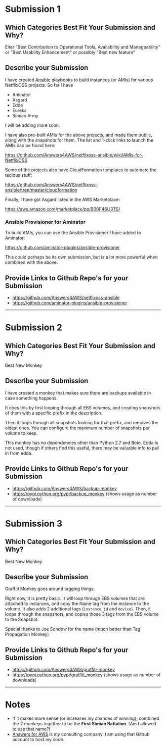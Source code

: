 # Submission 1

## Which Categories Best Fit Your Submission and Why?

Eiter "Best Contribution to Operational Tools, Availability and Manageability" or "Best Usability Enhancement" or possibly "Best new feature"

## Describe your Submission

I have created [Ansible](https://github.com/ansible/ansible/) playbooks to build instances (or AMIs) for various NetflixOSS projects. So far I have
* Aminator
* Asgard
* Edda
* Eureka
* Simian Army

I will be adding more soon.

I have also pre-built AMIs for the above projects, and made them public, along with the snapshots for them. The list and 1-click links to launch the AMIs can be found here:

https://github.com/Answers4AWS/netflixoss-ansible/wiki/AMIs-for-NetflixOSS

Some of the projects also have CloudFormation templates to automate the tedious stuff:

https://github.com/Answers4AWS/netflixoss-ansible/tree/master/cloudformation

Finally, I have got Asgard listed in the AWS Marketplace:

https://aws.amazon.com/marketplace/pp/B00F46U3TS/


### Ansible Provisioner for Aminator

To build AMIs, you can use the Ansible Provisioner I have added to Aminator:

https://github.com/aminator-plugins/ansible-provisioner

This could perhaps be its own submission, but is a lot more powerful when combined with the above.

## Provide Links to Github Repo's for your Submission

 - https://github.com/Answers4AWS/netflixoss-ansible
 - https://github.com/aminator-plugins/ansible-provisioner


* * *

# Submission 2

## Which Categories Best Fit Your Submission and Why?

Best New Monkey

## Describe your Submission

I have created a monkey that makes sure there are backups available in case something happens.

It does this by first looping through all EBS volumes, and creating snapshots of them with a specific prefix in the description.

Then it loops through all snapshots looking for that prefix, and removes the oldest ones. You can configure the maximum number of snapshots per volume to keep.

This monkey has no dependencies other than Python 2.7 and Boto. Edda is not used, though if others find this useful, there may be valuable info to pull in from edda.


## Provide Links to Github Repo's for your Submission

 - https://github.com/Answers4AWS/backup-monkey
 - https://pypi.python.org/pypi/backup_monkey (shows usage as number of downloads)


* * *

# Submission 3

## Which Categories Best Fit Your Submission and Why?

Best New Monkey

## Describe your Submission

Graffiti Monkey goes around tagging things.

Right now, it is pretty basic. It will loop through EBS volumes that are attached to instances, and copy the Name tag from the instance to the volume. It also adds 2 additional tags (`instance_id` and `device`). Then, it loops through the snapshots, and copies those 3 tags from the EBS volume to the Snapshot.

Special thanks to Joe Sondow for the name (much better than Tag Propagation Monkey)


## Provide Links to Github Repo's for your Submission

 - https://github.com/Answers4AWS/graffiti-monkey
 - https://pypi.python.org/pypi/graffiti_monkey (shows usage as number of downloads)



* * *

# Notes

* If it makes more sense (or increases my chances of winning), combined the 2 monkeys together to be the __First Simian Battalion__. (Am I allowed to use that name?)
* [Answers for AWS](http://answersforaws.com/about/) is my consulting company. I am using that Github account to host my code.
